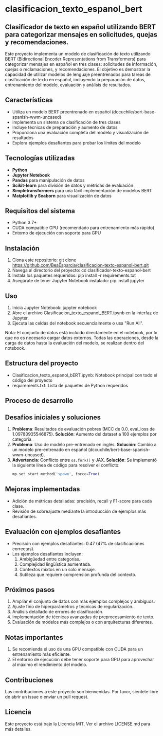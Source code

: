 # clasificacion_texto_espanol_bert
## Clasificador de texto en español utilizando BERT para categorizar mensajes en solicitudes, quejas y recomendaciones.

Este proyecto implementa un modelo de clasificación de texto utilizando BERT (Bidirectional Encoder Representations from Transformers) para categorizar mensajes en español en tres clases: solicitudes de información, quejas o reclamaciones, y recomendaciones. El objetivo es demostrar la capacidad de utilizar modelos de lenguaje preentrenados para tareas de clasificación de texto en español, incluyendo la preparación de datos, entrenamiento del modelo, evaluación y análisis de resultados.

## Características

- Utiliza un modelo BERT preentrenado en español (dccuchile/bert-base-spanish-wwm-uncased)
- Implementa un sistema de clasificación de tres clases
- Incluye técnicas de preparación y aumento de datos
- Proporciona una evaluación completa del modelo y visualización de resultados
- Explora ejemplos desafiantes para probar los límites del modelo

## Tecnologías utilizadas

- **Python**
- **Jupyter Notebook**
- **Pandas** para manipulación de datos
- **Scikit-learn** para división de datos y métricas de evaluación
- **Simpletransformers** para una fácil implementación de modelos BERT
- **Matplotlib y Seaborn** para visualización de datos

## Requisitos del sistema

- Python 3.7+
- CUDA compatible GPU (recomendado para entrenamiento más rápido)
- Entorno de ejecución con soporte para GPU

## Instalación

1. Clona este repositorio:
   git clone https://github.com/BeaEsparcia/clasificacion-texto-espanol-bert.git
2. Navega al directorio del proyecto:
   cd clasificador-texto-espanol-bert
3. Instala los paquetes requeridos:
   pip install -r requirements.txt
4. Asegúrate de tener Jupyter Notebook instalado:
   pip install jupyter

## Uso

1. Inicia Jupyter Notebook:
   jupyter notebook
2. Abre el archivo Clasificacion_texto_espanol_BERT.ipynb en la interfaz de Jupyter.
3. Ejecuta las celdas del notebook secuencialmente o usa "Run All".

Nota: El conjunto de datos está incluido directamente en el notebook, por lo que no es necesario cargar datos externos. Todas las operaciones, desde la carga de datos hasta la evaluación del modelo, se realizan dentro del notebook.

## Estructura del proyecto

- Clasificacion_texto_espanol_bERT.ipynb: Notebook principal con todo el código del proyecto
- requirements.txt: Lista de paquetes de Python requeridos

## Proceso de desarrollo

## Desafíos iniciales y soluciones

1. **Problema**: Resultados de evaluación pobres (MCC de 0.0, eval_loss de 1.09783935546875).
   **Solución**: Aumento del dataset a 100 ejemplos por categoría.
2. **Problema**: Uso de modelo pre-entrenado en inglés.
   **Solución**: Cambio a un modelo pre-entrenado en español (dccuchile/bert-base-spanish-wwm-uncased).
3. **Advertencia**: Conflicto entre `os.fork()` y JAX.
   **Solución**: Se implementó la siguiente línea de código para resolver el conflicto:
   ```python
   mp.set_start_method('spawn', force=True)

## Mejoras implementadas

- Adición de métricas detalladas: precisión, recall y F1-score para cada clase.
- Revisión de sobreajuste mediante la introducción de ejemplos más desafiantes.

## Evaluación con ejemplos desafiantes

- Precisión con ejemplos desafiantes: 0.47 (47% de clasificaciones correctas).
- Los ejemplos desafiantes incluyen:
     1. Ambigüedad entre categorías.
     2. Complejidad lingüística aumentada.
     3. Contextos mixtos en un solo mensaje.
     4. Sutileza que requiere comprensión profunda del contexto.

## Próximos pasos

1. Ampliar el conjunto de datos con más ejemplos complejos y ambiguos.
2. Ajuste fino de hiperparámetros y técnicas de regularización.
3. Análisis detallado de errores de clasificación.
4. Implementación de técnicas avanzadas de preprocesamiento de texto.
5. Evaluación de modelos más complejos o con arquitecturas diferentes.

## Notas importantes

1. Se recomienda el uso de una GPU compatible con CUDA para un entrenamiento más eficiente.
2. El entorno de ejecución debe tener soporte para GPU para aprovechar al máximo el rendimiento del modelo.

## Contribuciones

Las contribuciones a este proyecto son bienvenidas. Por favor, siéntete libre de abrir un issue o enviar un pull request.

## Licencia

Este proyecto está bajo la Licencia MIT. Ver el archivo LICENSE.md para más detalles.


   





